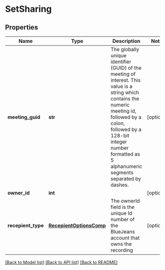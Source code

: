 # SetSharing

## Properties
Name | Type | Description | Notes
------------ | ------------- | ------------- | -------------
**meeting_guid** | **str** | The globally unique identifier (GUID) of the meeting of interest. This value is a string which contains the numeric meeting id, followed by a colon, followed by a 128-bit integer number formatted as 5 alphanumeric segments separated by dashes. | [optional] 
**owner_id** | **int** |  | [optional] 
**recepient_type** | [**RecepientOptionsComp**](RecepientOptionsComp.md) | The ownerId field is the unique Id number of the BlueJeans account that owns the recording | [optional] 

[[Back to Model list]](../README.md#documentation-for-models) [[Back to API list]](../README.md#documentation-for-api-endpoints) [[Back to README]](../README.md)


